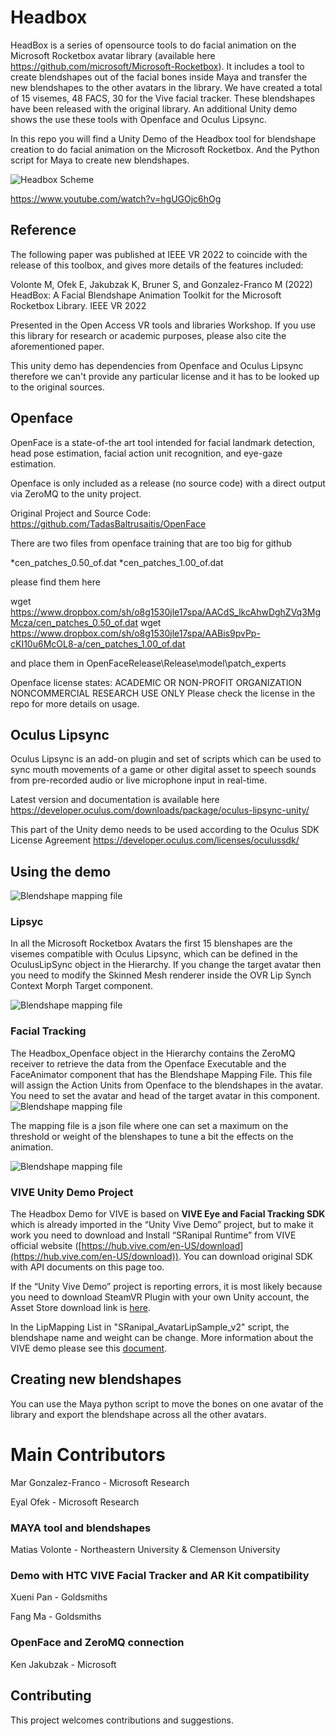 # Headbox

HeadBox is a series of opensource tools to do facial animation on the Microsoft Rocketbox avatar library (available here https://github.com/microsoft/Microsoft-Rocketbox). It includes a tool to create blendshapes out of the facial bones inside Maya and transfer the new blendshapes to the other avatars in the library. We have created a total of 15 visemes, 48 FACS, 30 for the Vive facial tracker. These blendshapes have been released with the original library. An additional Unity demo shows the use these tools with Openface and Oculus Lipsync.

In this repo you will find a Unity Demo of the Headbox tool for blendshape creation to do facial animation on the Microsoft Rocketbox.
And the Python script for Maya to create new blendshapes.

<img src="/Documentation/F96C911C-D2D8-49B1-BCB8-45C582CFD945.jpeg" alt="Headbox Scheme" title="Headbox Tools"/>

https://www.youtube.com/watch?v=hgUGOjc6hOg

## Reference
The following paper was published at IEEE VR 2022 to coincide with the release of this toolbox, and gives more details of the features included:

Volonte M, Ofek E, Jakubzak K, Bruner S, and Gonzalez-Franco M (2022) HeadBox: A Facial Blendshape Animation Toolkit for the Microsoft Rocketbox Library. IEEE VR 2022

Presented in the Open Access VR tools and libraries Workshop. If you use this library for research or academic purposes, please also cite the aforementioned paper.

This unity demo has dependencies from Openface and Oculus Lipsync therefore we can't provide any particular license and it has to be looked up to the original sources.

## Openface
OpenFace is a state-of-the art tool intended for facial landmark detection, head pose estimation, facial action unit recognition, and eye-gaze estimation.

Openface is only included as a release (no source code) with a direct output via ZeroMQ to the unity project.

Original Project and Source Code:
https://github.com/TadasBaltrusaitis/OpenFace

There are two files from openface training that are too big for github

*cen_patches_0.50_of.dat
*cen_patches_1.00_of.dat

please find them here

wget https://www.dropbox.com/sh/o8g1530jle17spa/AACdS_lkcAhwDghZVq3MgMcza/cen_patches_0.50_of.dat
wget https://www.dropbox.com/sh/o8g1530jle17spa/AABis9pvPp-cKI10u6McOL8-a/cen_patches_1.00_of.dat

and place them in OpenFaceRelease\Release\model\patch_experts


Openface license states: ACADEMIC OR NON-PROFIT ORGANIZATION NONCOMMERCIAL RESEARCH USE ONLY
Please check the license in the repo for more details on usage.


## Oculus Lipsync

Oculus Lipsync is an add-on plugin and set of scripts which can be used to sync mouth movements of a game or other digital asset to speech sounds from pre-recorded audio or live microphone input in real-time.

Latest version and documentation is available here
https://developer.oculus.com/downloads/package/oculus-lipsync-unity/

This part of the Unity demo needs to be used according to the Oculus SDK License Agreement https://developer.oculus.com/licenses/oculussdk/


## Using the demo

<img src="/Documentation/F31594C2-4BB4-49B4-8738-D95C5780EB5B.jpeg" alt="Blendshape mapping file" title="Blendshape mapping file"/>

### Lipsyc
In all the Microsoft Rocketbox Avatars the first 15 blenshapes are the visemes compatible with Oculus Lipsync, which can be defined in the OculusLipSync object in the Hierarchy.
If you change the target avatar then you need to modify the Skinned Mesh renderer inside the OVR Lip Synch Context Morph Target component.
 
<img src="/Documentation/OculusLipsync.JPG" alt="Blendshape mapping file" title="Blendshape mapping file"/>


### Facial Tracking 

The Headbox_Openface object in the Hierarchy contains the ZeroMQ receiver to retrieve the data from the Openface Executable and the FaceAnimator component that has the Blendshape Mapping File. This file will assign the Action Units from Openface to the blendshapes in the avatar. You need to set the avatar and head of the target avatar in this component.
<img src="/Documentation/openface.JPG" alt="Blendshape mapping file" title="Blendshape mapping file"/>


The mapping file is a json file where one can set a maximum on the threshold or weight of the blenshapes to tune a bit the effects on the animation.
 
<img src="/Documentation/mapping.JPG" alt="Blendshape mapping file" title="Blendshape mapping file"/>

### VIVE Unity Demo Project

The Headbox Demo for VIVE is based on ****VIVE Eye and Facial Tracking SDK**** which is already imported in the “Unity Vive Demo” project, but to make it work you need to download and Install “SRanipal Runtime” from VIVE official website ([https://hub.vive.com/en-US/download](https://hub.vive.com/en-US/download)). You can download original SDK with API documents on this page too.

If the “Unity Vive Demo” project is reporting errors, it is most likely because you need to download SteamVR Plugin with your own Unity account, the Asset Store download link is [here](https://assetstore.unity.com/packages/tools/integration/steamvr-plugin-32647).

In the LipMapping List in "SRanipal_AvatarLipSample_v2" script, the blendshape name and weight can be change. More information about the VIVE demo please see this [document](https://docs.google.com/document/d/1IFbh_bGIYdqjO3KQBMRiIjPcwLiawmNOon-mJNB50lY/edit?usp=sharing).


## Creating new blendshapes
You can use the Maya python script to move the bones on one avatar of the library and export the blendshape across all the other avatars.


# Main Contributors

Mar Gonzalez-Franco - Microsoft Research

Eyal Ofek - Microsoft Research

### MAYA tool and blendshapes
Matias Volonte - Northeastern University & Clemenson University

### Demo with HTC VIVE Facial Tracker and AR Kit compatibility
Xueni Pan - Goldsmiths

Fang Ma - Goldsmiths

### OpenFace and ZeroMQ connection
Ken Jakubzak - Microsoft

## Contributing
This project welcomes contributions and suggestions. 
